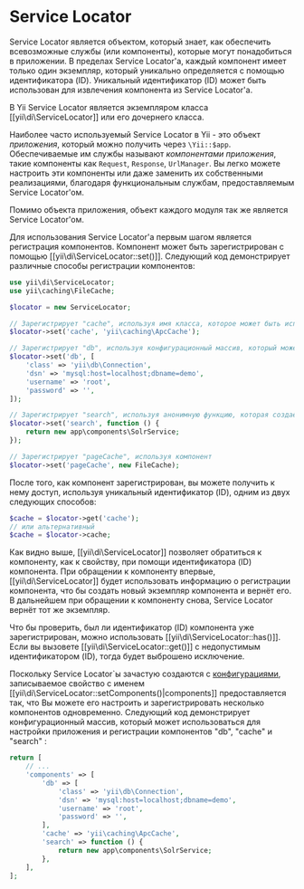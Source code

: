 Service Locator
===============

Service Locator является объектом, который знает, как обеспечить всевозможные службы (или компоненты), которые могут понадобиться в приложении. 
В пределах Service Locator'а, каждый компонент имеет только один экземпляр, который уникально определяется  с помощью идентификатора (ID). 
Уникальный идентификатор (ID) может быть использован для извлечения компонента из Service Locator'а. 

В Yii Service Locator является экземпляром класса [[yii\di\ServiceLocator]] или его дочернего класса.

Наиболее часто используемый Service Locator в Yii - это объект *приложения*, который можно получить через 
`\Yii::$app`. Обеспечиваемые им службы называют *компонентами приложения*, такие компоненты как `Request`, `Response`, `UrlManager`. 
Вы легко можете настроить эти компоненты или даже заменить их собственными реализациями, 
благодаря функциональным службам, предоставляемым  Service Locator'ом.

Помимо объекта приложения, объект каждого модуля так же является Service Locator'ом.

Для использования Service Locator'а первым шагом является регистрация компонентов. 
Компонент может быть зарегистрирован с помощью [[yii\di\ServiceLocator::set()]]. 
Следующий код демонстрирует различные способы регистрации компонентов:

```php
use yii\di\ServiceLocator;
use yii\caching\FileCache;

$locator = new ServiceLocator;

// Зарегистрирует "cache", используя имя класса, которое может быть использовано для создания компонента.
$locator->set('cache', 'yii\caching\ApcCache');

// Зарегистрирует "db", используя конфигурационный массив, который может быть использован для создания компонента.
$locator->set('db', [
    'class' => 'yii\db\Connection',
    'dsn' => 'mysql:host=localhost;dbname=demo',
    'username' => 'root',
    'password' => '',
]);

// Зарегистрирует "search", используя анонимную функцию, которая создаёт компонент
$locator->set('search', function () {
    return new app\components\SolrService;
});

// Зарегистрирует "pageCache", используя компонент
$locator->set('pageCache', new FileCache);
```

После того, как компонент зарегистрирован, вы можете получить к нему доступ, используя уникальный идентификатор (ID), 
одним из двух следующих способов:

```php
$cache = $locator->get('cache');
// или альтернативный
$cache = $locator->cache;
```

Как видно выше, [[yii\di\ServiceLocator]] позволяет обратиться к компоненту, как к свойству, 
при помощи идентификатора (ID) компонента.
При обращении к компоненту впервые, [[yii\di\ServiceLocator]] будет использовать информацию о регистрации компонента, 
что бы создать новый экземпляр компонента и вернёт его. 
В дальнейшем  при обращении к компоненту  снова, Service Locator вернёт тот же экземпляр. 


Что бы проверить, был ли идентификатор (ID) компонента уже зарегистрирован, можно использовать  [[yii\di\ServiceLocator::has()]].
Если вы вызовете [[yii\di\ServiceLocator::get()]] с недопустимым идентификатором (ID), тогда будет выброшено исключение.



Поскольку Service Locator`ы зачастую создаются с [конфигурациями](concept-configurations.md), 
записываемое свойство с именем [[yii\di\ServiceLocator::setComponents()|components]] предоставляется так, 
что Вы можете его настроить и зарегистрировать несколько компонентов одновременно.
Следующий код демонстрирует конфигурационный массив, 
который может использоваться для настройки приложения и регистрации компонентов  "db", "cache" и "search" :

```php
return [
    // ...
    'components' => [
        'db' => [
            'class' => 'yii\db\Connection',
            'dsn' => 'mysql:host=localhost;dbname=demo',
            'username' => 'root',
            'password' => '',
        ],
        'cache' => 'yii\caching\ApcCache',
        'search' => function () {
            return new app\components\SolrService;
        },
    ],
];
```
